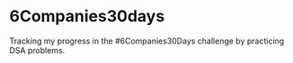 # 6Companies30days
Tracking my progress in the #6Companies30Days challenge by practicing DSA problems.
